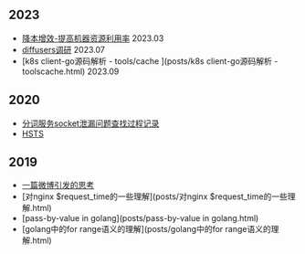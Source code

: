## 2023

- [降本增效-提高机器资源利用率](posts/降本增效-提高机器资源利用率.html)  2023.03
- [diffusers调研](posts/diffusers调研.html) 2023.07
- [k8s client-go源码解析 - tools/cache ](posts/k8s client-go源码解析 - toolscache.html) 2023.09

## 2020

- [分词服务socket泄漏问题查找过程记录](posts/分词服务socket泄漏问题查找过程记录.html)  
- [HSTS](posts/HSTS.html) 

## 2019

- [一篇微博引发的思考](posts/epoll.html) 
- [对nginx $request_time的一些理解](posts/对nginx $request_time的一些理解.html) 
- [pass-by-value in golang](posts/pass-by-value in golang.html)  
- [golang中的for range语义的理解](posts/golang中的for range语义的理解.html) 


